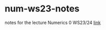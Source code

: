 # num-ws23-notes
notes for the lecture Numerics 0 WS23/24 [link](https://igor-dimi.github.io/num-ws23-notes/)
